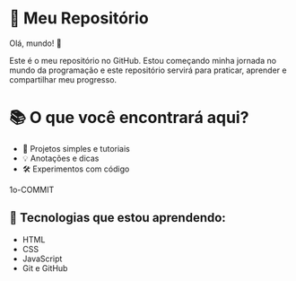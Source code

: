 


# 🚀 Meu Repositório

Olá, mundo! 👋

Este é o meu repositório no GitHub. Estou começando minha jornada no mundo da programação e este repositório servirá para praticar, aprender e compartilhar meu progresso.

 # 📚 O que você encontrará aqui?

- 📝 Projetos simples e tutoriais
- 💡 Anotações e dicas
- 🛠️ Experimentos com código





1o-COMMIT
## 🌱 Tecnologias que estou aprendendo:

- HTML
- CSS
- JavaScript
- Git e GitHub
